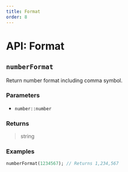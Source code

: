 ```yaml
---
title: Format
order: 8
---
```


# API: Format

## `numberFormat`

Return number format including comma symbol.

### Parameters

- `number::number`

### Returns

> string

### Examples

```dart
numberFormat(1234567); // Returns 1,234,567
```
